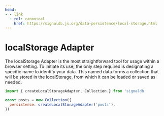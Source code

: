 ```yaml
---
head:
- - link
  - rel: canonical
    href: https://signaldb.js.org/data-persistence/local-storage.html
---
```

# localStorage Adapter

The localStorage Adapter is the most straightforward tool for usage within a browser setting. To initiate its use, the only step required is designating a specific name to identify your data. This named data forms a collection that will be stored in the localStorage, from which it can be loaded or saved as needed.

```js
import { createLocalStorageAdapter, Collection } from 'signaldb'

const posts = new Collection({
  persistence: createLocalStorageAdapter('posts'),
})
```
